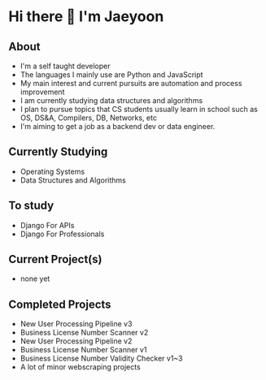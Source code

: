 # Hi there 👋 I'm Jaeyoon


## About
* I'm a self taught developer
* The languages I mainly use are Python and JavaScript
* My main interest and current pursuits are automation and process improvement
* I am currently studying data structures and algorithms
* I plan to pursue topics that CS students usually learn in school such as OS, DS&A, Compilers, DB, Networks, etc
* I'm aiming to get a job as a backend dev or data engineer.

## Currently Studying
* Operating Systems
* Data Structures and Algorithms

## To study
* Django For APIs
* Django For Professionals

## Current Project(s)
* none yet

## Completed Projects
* New User Processing Pipeline v3
* Business License Number Scanner v2
* New User Processing Pipeline v2
* Business License Number Scanner v1
* Business License Number Validity Checker v1~3
* A lot of minor webscraping projects
